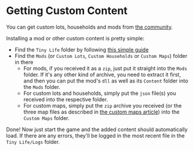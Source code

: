 # Getting Custom Content
You can get custom lots, households and mods from [the community](https://itch.io/board/1032686/mods).

Installing a mod or other custom content is pretty simple:
- Find the `Tiny Life` folder by following [this simple guide](game_dir.md)
- Find the `Mods` (or `Custom Lots`, `Custom Households` or `Custom Maps`) folder in there
  - For mods, if you received it as a `zip`, just put it straight into the `Mods` folder. If it's any other kind of archive, you need to extract it first, and then you can put the mod's `dll` as well as its `Content` folder into the `Mods` folder.
  - For custom lots and households, simply put the `json` file(s) you received into the respective folder.
  - For custom maps, simply put the `zip` archive you received (or the three map files as described in [the custom maps article](custom_maps.md)) into the `Custom Maps` folder.

Done! Now just start the game and the added content should automatically load. If there are any errors, they'll be logged in the most recent file in the `Tiny Life/Logs` folder.
